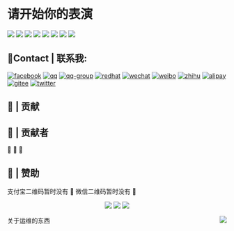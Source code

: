 # 请开始你的表演
![](https://img.shields.io/badge/linux-%E5%B8%B8%E8%A7%84%E4%B8%80%E9%94%AE%E8%84%9A%E6%9C%AC-green.svg)
![](https://img.shields.io/badge/baibai-love%20linux%20and%20sec-blue.svg)
![](https://img.shields.io/badge/%E7%89%9B%E9%80%BC-%E8%84%9A%E6%9C%AC-red.svg)
![](https://img.shields.io/badge/%E5%AE%89%E5%85%A8-%E8%84%9A%E6%9C%AC-ff69b4.svg)
![](https://img.shields.io/badge/python-%E5%AE%89%E5%85%A8%E5%92%8C%E8%BF%90%E7%BB%B4%E8%84%9A%E6%9C%AC-brightgreen.svg)
![](https://img.shields.io/badge/%E5%AE%89%E5%85%A8-%E4%BB%A3%E7%A0%81%E5%AE%A1%E8%AE%A1-yellow.svg)
![](https://img.shields.io/badge/all-%E5%AD%A6%E4%B9%A0%E8%B5%84%E6%96%99-yellowgreen.svg)
![](https://img.shields.io/badge/%E8%BF%90%E7%BB%B4-%E9%9D%A2%E8%AF%95%E5%92%8C%E7%AC%94%E8%AF%95%E9%A2%98%E6%B5%B7%E6%88%98%E6%9C%AF-lightgrey.svg)

## :email:Contact | 联系我:

[![facebook](https://camo.githubusercontent.com/fa488d2b7f6862506b0b662e31742d5aaad5342c/687474703a2f2f6a617977636a6c6f76652e6769746875622e696f2f73622f69636f2f66616365626f6f6b2e737667)]()
[![qq](https://camo.githubusercontent.com/349da0d0ce5ea5ac31a8b5791498b36c1c505251/687474703a2f2f6a617977636a6c6f76652e6769746875622e696f2f73622f69636f2f71712e737667)]()
[![qq-group](https://camo.githubusercontent.com/69eb5b323203f279d93cd6ece3a70a4a9e0c8a59/687474703a2f2f6a617977636a6c6f76652e6769746875622e696f2f73622f69636f2f67726f75702e737667)]()
[![redhat](https://camo.githubusercontent.com/ae76f873ea25c1e886301f75be62d2f3329e4fe0/687474703a2f2f6a617977636a6c6f76652e6769746875622e696f2f73622f69636f2f7265646861742e737667)]() 
[![wechat](https://camo.githubusercontent.com/013c283843363c72b1463af208803bfbd5746292/687474703a2f2f6a617977636a6c6f76652e6769746875622e696f2f73622f69636f2f7765636861742e737667)]()
[![weibo](https://camo.githubusercontent.com/7a7793cffd59f69a48da2f4169e6a8082a3abe51/687474703a2f2f6a617977636a6c6f76652e6769746875622e696f2f73622f69636f2f776569626f2e737667)]()
[![zhihu](https://camo.githubusercontent.com/0951d6e189dd4bb0c2cebfd8adefdcf34f03b2e0/687474703a2f2f6a617977636a6c6f76652e6769746875622e696f2f73622f69636f2f7a686968752e737667)]()
[![alipay](https://camo.githubusercontent.com/68acfcc1787dac4b9b474a5c2b44e64626511a69/687474703a2f2f6a617977636a6c6f76652e6769746875622e696f2f73622f69636f2f616c697061792e737667)]()
[![gitee](https://camo.githubusercontent.com/0c231595c32d70729e10155ae65894fb4c872058/687474703a2f2f6a617977636a6c6f76652e6769746875622e696f2f73622f69636f2f67697465652e737667)]()
[![twitter](https://camo.githubusercontent.com/f578ce3794aa505710c59152c3e406bd1382922e/687474703a2f2f6a617977636a6c6f76652e6769746875622e696f2f73622f69636f2f747769747465722e737667)]()


## :beers: | 贡献

## :busts_in_silhouette: | 贡献者
:hankey:  :poop:  :shit:

## :lipstick: | 赞助

支付宝二维码暂时没有 :bug:   微信二维码暂时没有 :bug:

<p align="center">
<img src="https://s1.ax1x.com/2018/10/08/iJn5JU.jpg">
<img src="https://s1.ax1x.com/2018/10/08/iJuytK.jpg">
<img src="https://s1.ax1x.com/2020/05/16/Y6mvqJ.jpg">
 </p>


<a href="#"><img align="right" src="https://s1.ax1x.com/2020/05/16/Y6ntds.png" border="0"></a>

关于运维的东西  
